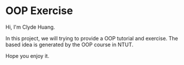# OOP Exercise

Hi, I'm Clyde Huang.

In this project, we will trying to provide a OOP tutorial and exercise. The based idea is generated by the OOP course in NTUT.

Hope you enjoy it.
